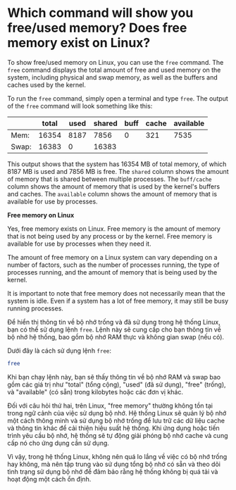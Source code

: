 # Which command will show you free/used memory? Does free memory exist on Linux?

To show free/used memory on Linux, you can use the `free` command. The `free` command displays the total amount of free and used memory on the system, including physical and swap memory, as well as the buffers and caches used by the kernel.

To run the `free` command, simply open a terminal and type `free`. The output of the `free` command will look something like this:

|  | total | used | shared | buff | cache | available |
| --- | --- | --- | --- | --- | --- | --- |
| Mem: | 16354 | 8187 | 7856 | 0 | 321 | 7535 |
| Swap: | 16383 | 0 | 16383 |  |  |  |

This output shows that the system has 16354 MB of total memory, of which 8187 MB is used and 7856 MB is free. The `shared` column shows the amount of memory that is shared between multiple processes. The `buff/cache` column shows the amount of memory that is used by the kernel's buffers and caches. The `available` column shows the amount of memory that is available for use by processes.

**Free memory on Linux**

Yes, free memory exists on Linux. Free memory is the amount of memory that is not being used by any process or by the kernel. Free memory is available for use by processes when they need it.

The amount of free memory on a Linux system can vary depending on a number of factors, such as the number of processes running, the type of processes running, and the amount of memory that is being used by the kernel.

It is important to note that free memory does not necessarily mean that the system is idle. Even if a system has a lot of free memory, it may still be busy running processes.

Để hiển thị thông tin về bộ nhớ trống và đã sử dụng trong hệ thống Linux, bạn có thể sử dụng lệnh `free`. Lệnh này sẽ cung cấp cho bạn thông tin về bộ nhớ hệ thống, bao gồm bộ nhớ RAM thực và không gian swap (nếu có).

Dưới đây là cách sử dụng lệnh `free`:

```bash
free

```

Khi bạn chạy lệnh này, bạn sẽ thấy thông tin về bộ nhớ RAM và swap bao gồm các giá trị như "total" (tổng cộng), "used" (đã sử dụng), "free" (trống), và "available" (có sẵn) trong kilobytes hoặc các đơn vị khác.

Đối với câu hỏi thứ hai, trên Linux, "free memory" thường không tồn tại trong ngữ cảnh của việc sử dụng bộ nhớ. Hệ thống Linux sẽ quản lý bộ nhớ một cách thông minh và sử dụng bộ nhớ trống để lưu trữ các dữ liệu cache và thông tin khác để cải thiện hiệu suất hệ thống. Khi ứng dụng hoặc tiến trình yêu cầu bộ nhớ, hệ thống sẽ tự động giải phóng bộ nhớ cache và cung cấp nó cho ứng dụng cần sử dụng.

Vì vậy, trong hệ thống Linux, không nên quá lo lắng về việc có bộ nhớ trống hay không, mà nên tập trung vào sử dụng tổng bộ nhớ có sẵn và theo dõi tình trạng sử dụng bộ nhớ để đảm bảo rằng hệ thống không bị quá tải và hoạt động một cách ổn định.